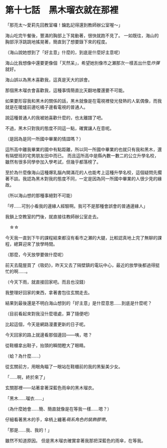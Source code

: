 # 第十七話　黑木瑠衣就在那裡

「那亮太～愛莉先回教室囉！鑰匙記得還到教師辦公室喔～」

海山吃完午餐後，豐滿的胸部上下晃動著，很快就跑不見了。
一如既往，海山的胸部浮浮跳跳地搖晃著，簡直到了想要錄下來的程度。

（海山說她想到了「好主意」什麼的，到底是什麼好主意呢）

海山比我想像中還要更像個「天然呆」，希望她別像市之瀬那次一樣丟出什麼*炸彈*就好。

海山誤以為黑木喜歡我，這真是天大的誤會。

那個黑木瑠衣會喜歡我，這種事情簡直比天翻地覆還要不可能。

如果要形容我和黑木的關係的話，黑木就像是在電視裡發光發熱的人氣偶像，而我就是在暖爐前邊吃橘子邊看電視的普通人。

說這種普通人的我被她喜歡什麼的，也太離譜了吧。

不過，黑木只對我的態度不同這一點，確實讓人在意呢。

（是因為是同一所國中畢業的情誼嗎？）

這所高中離我畢業的國中有點距離，所以同一所國中畢業的也就只有我和黑木，還有隔壁班的宅男朋友田中而已。
而且這所高中是縣內數一數二的公立升學名校，雖然有很多同學參加入學考試，但幾乎都落榜了。

至於為什麼像海山這種爆乳腦內開滿花的人也能考上這種升學名校，這個疑問先擱著不談。我認為黑木對我的態度不同，一定是因為同一所國中畢業的人很少見的緣故。

（所以海山想的那種事絕對不可能）

「哼......可別小看我的邊緣人經驗啊。我可不是那種會誤會的普通邊緣人」

我鎖上空教室的門後，就直接往教師辦公室走去。

　☆☆

今天我一直到下午的課程結束都沒有看市之瀬的大腿，比較認真地上完了無聊的課程，總算迎來了放學時間。

（那麼，今天放學要做什麼呢）

前天去龍屋買了《吸奶》，昨天又去了隔壁鎮的電玩中心，最近的放學後都過得挺忙的啊......。

（今天下雨，就直接回家吧。而且也沒錢）

我整理好回家的東西，拿著書包往玄關走去。

結果到最後還是不明白海山想到的「好主意」是什麼意思......到底是什麼呢？

（目前看起來對我沒什麼壞處，算了隨便吧）

比起這個，今天是網路漫畫更新的日子呢。

今天回家的路上就邊看那個邊回——咦，嗯？

從鞋櫃拿出鞋子，抬頭的瞬間瞪大了眼睛。

（蛤？為什麼......）

從玄關前方，用眼角瞄了一眼站在鞋櫃前的我的黑髮美少女。

「......啊，終於來了」

玄關那裡——站著拿著深藍色雨傘的黑木瑠衣。

「黑木......瑠衣......」

（為什麼她會......簡、簡直就像是在等我一樣......嗯？）

仔細看著黑木的手，傘柄上纏著*萌系角色的裝飾膠帶*。

「那是......我、我的！」

雖然不知道原因。
但是黑木瑠衣確實拿著我那把深藍色的雨傘，在等我。